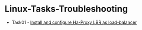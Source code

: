 # Linux-Tasks-Troubleshooting
* Task01 - [Install and configure Ha-Proxy LBR as load-balancer](./Tasks/Install-and-Configure-Ha-Proxy-LBR-as-load-balancer.md)
